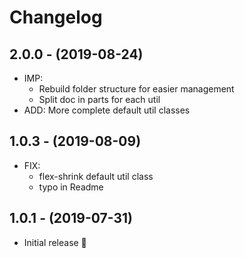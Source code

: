 # Changelog

## 2.0.0 - (2019-08-24)
* IMP:
  * Rebuild folder structure for easier management
  * Split doc in parts for each util
* ADD: More complete default util classes

## 1.0.3 - (2019-08-09)
* FIX:
  * flex-shrink default util class
  * typo in Readme

## 1.0.1 - (2019-07-31)
* Initial release 🎉

